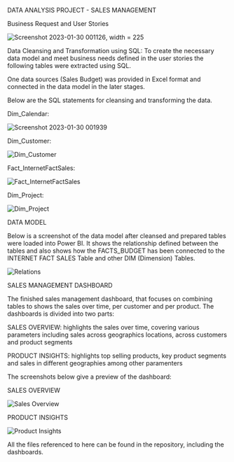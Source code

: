 DATA ANALYSIS PROJECT - SALES MANAGEMENT 

Business Request and User Stories

![Screenshot 2023-01-30 001126](https://user-images.githubusercontent.com/107060022/215348581-29d6133c-d006-468c-9d03-9c75e654f105.png), width = 225 

Data Cleansing and Transformation using SQL: To create the necessary data model and meet business needs defined in the user stories the following tables were extracted using SQL.

One data sources (Sales Budget) was provided in Excel format and connected in the data model in the later stages. 

Below are the SQL statements for cleansing and transforming the data. 

Dim_Calendar:

![Screenshot 2023-01-30 001939](https://user-images.githubusercontent.com/107060022/215348984-d5a61ce2-fc7a-4a9d-bc43-fc104984846e.png)

Dim_Customer:

![Dim_Customer ](https://user-images.githubusercontent.com/107060022/215349292-b1a0f67b-837c-4fd9-934b-f942eeb60781.png)

Fact_InternetFactSales:

![Fact_InternetFactSales](https://user-images.githubusercontent.com/107060022/215349425-a43d50d5-0ba0-4a2b-a55b-6446cea234e3.png)

Dim_Project:

![Dim_Project](https://user-images.githubusercontent.com/107060022/215349334-f417308c-018a-480a-b339-b2071f8dee2a.png)

DATA MODEL

Below is a screenshot of the data model after cleansed and prepared tables were loaded into Power BI. It shows the relationship defined between the tables and also shows how the FACTS_BUDGET has been connected to the INTERNET FACT SALES Table and other DIM (Dimension) Tables.

![Relations](https://user-images.githubusercontent.com/107060022/215349863-0343d692-490c-4da7-8fd3-bf8a9ed08ab0.png)

SALES MANAGEMENT DASHBOARD

The finished sales management dashboard, that focuses on combining tables to shows the sales over time, per customer and per product. The dashboards is divided into two parts:

SALES OVERVIEW: highlights the sales over time, covering various parameters including sales across geographics locations, across customers and product segments

PRODUCT INSIGHTS: highlights top selling products, key product segments and sales in different geographies among other paramenters

The screenshots below give a preview of the dashboard:

SALES OVERVIEW

![Sales Overview ](https://user-images.githubusercontent.com/107060022/215350359-4b720199-af43-46b5-b9bd-2b781b4abe95.png)

PRODUCT INSIGHTS 

![Product Insights ](https://user-images.githubusercontent.com/107060022/215350371-4259995b-c038-4687-b512-9d1404407cf4.png)

All the files referenced to here can be found in the repository, including the dashboards. 

